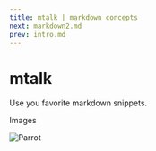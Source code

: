 ```yaml
---
title: mtalk | markdown concepts
next: markdown2.md
prev: intro.md
---
```

# mtalk

Use you favorite markdown snippets.

Images

![Parrot](https://media.giphy.com/media/l3q2zVr6cu95nF6O4/giphy.gif)
